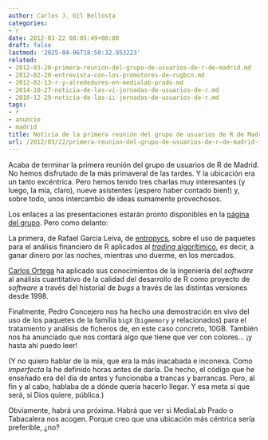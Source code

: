 ```yaml
---
author: Carlos J. Gil Bellosta
categories:
- r
date: 2012-03-22 08:05:49+00:00
draft: false
lastmod: '2025-04-06T18:50:32.953223'
related:
- 2012-03-20-primera-reunion-del-grupo-de-usuarios-de-r-de-madrid.md
- 2012-02-20-entrevista-con-los-promotores-de-rugbcn.md
- 2012-02-13-r-y-alrededores-en-medialab-prado.md
- 2014-10-27-noticia-de-las-vi-jornadas-de-usuarios-de-r.md
- 2010-12-29-noticia-de-las-ii-jornadas-de-usuarios-de-r.md
tags:
- r
- anuncio
- madrid
title: Noticia de la primera reunión del grupo de usuarios de R de Madrid
url: /2012/03/22/primera-reunion-del-grupo-de-usuarios-de-r-de-madrid-ii/
---
```


Acaba de terminar la primera reunión del grupo de usuarios de R de Madrid. No hemos disfrutado de la más primaveral de las tardes. Y la ubicación era un tanto excéntrica. Pero hemos tenido tres charlas muy interesantes (y luego, la mía, claro), nueve asistentes (¡espero haber contado bien!) y, sobre todo, unos intercambio de ideas sumamente provechosos.

Los enlaces a las presentaciones estarán pronto disponibles en la [página del grupo](http://r-es.org/Grupo+de+Usuarios+de+R+en+Madrid). Pero como delanto:

La primera, de Rafael Garcia Leiva, de [entropycs](http://www.entropycs.com), sobre el uso de paquetes para el análisis financiero de R aplicados al [_trading_ algorítimico](http://en.wikipedia.org/wiki/Algorithmic_trading), es decir, a ganar dinero por las noches, mientras uno duerme, en los mercados.

[Carlos Ortega](http://www.qualityexcellence.es/) ha aplicado sus conocimientos de la ingeniería del _software_ al análisis cuantitativo de la calidad del desarrollo de R como proyecto de _software_ a través del historial de _bugs_ a través de las distintas versiones desde 1998.

Finalmente, Pedro Concejero nos ha hecho una demostración en vivo del uso de los paquetes de la familia `bigX` (`bigmemory` y relacionados) para el tratamiento y análisis de ficheros de, en este caso concreto, 10GB. También nos ha anunciado que nos contará algo que tiene que ver con colores... ¡y hasta ahí puedo leer!

(Y no quiero hablar de la mía, que era la más inacabada e inconexa. Como _imperfecta_ la he definido horas antes de darla. De hecho, el código que he enseñado era del día de antes y funcionaba a trancas y barrancas. Pero, al fin y al cabo, hablaba de a dónde quería hacerlo llegar. Y esa meta sí que será, si Dios quiere, pública.)

Obviamente, habrá una próxima. Habrá que ver si MediaLab Prado o Tabacalera nos acogen. Porque creo que una ubicación más céntrica sería preferible, ¿no?